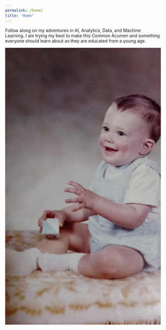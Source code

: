 ```yaml
---
permalink: /home/
title: "Home"
---
```


Follow along on my adventures in AI, Analytics, Data, and Machine Learning.  I am trying my best to make this Common Acumen and something everyone should learn about as they are educated from a young age.

![CommonAcumenHome](https://raw.githubusercontent.com/commonacumen/commonacumen.github.io/main/assets/images/caLogo.jpg)

